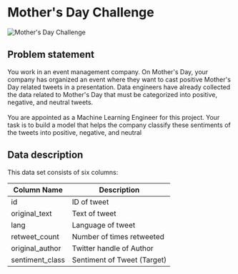 
<p>
 <h1>Mother's Day Challenge</h1>
</p>

![Mother's Day Challenge](https://media-fastly.hackerearth.com/media/hackathon/hackerearth-machine-learning-challenge-mothers-day/images/09353cce9a-Mothers_Day_Cover.png)

<h2>Problem statement</h2>
You work in an event management company. On Mother's Day, your company has organized an event where they want to cast positive Mother's Day related tweets in a presentation. Data engineers have already collected the data related to Mother's Day that must be categorized into positive, negative, and neutral tweets.
<br></br>
You are appointed as a Machine Learning Engineer for this project. Your task is to build a model that helps the company classify these sentiments of the tweets into positive, negative, and neutral

<h2>Data description</h2>
This data set consists of six columns:


| Column Name  | Description |
| ------------- | ------------- |
| id  | ID of tweet  |
| original_text  | Text of tweet  |
| lang  | Language of tweet  |
| retweet_count  | Number of times retweeted  |
| original_author  | Twitter handle of Author  |
| sentiment_class	| Sentiment of Tweet (Target)| 
